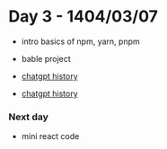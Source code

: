 # Day 3 - 1404/03/07

- intro basics of npm, yarn, pnpm
- bable project

- [chatgpt history](https://chatgpt.com/share/6836ca9d-5c6c-8007-ab98-507809cb06be)
- [chatgpt history](https://chatgpt.com/share/6836cac1-61a8-8007-98ee-272decc69c95)

### Next day

- mini react code
